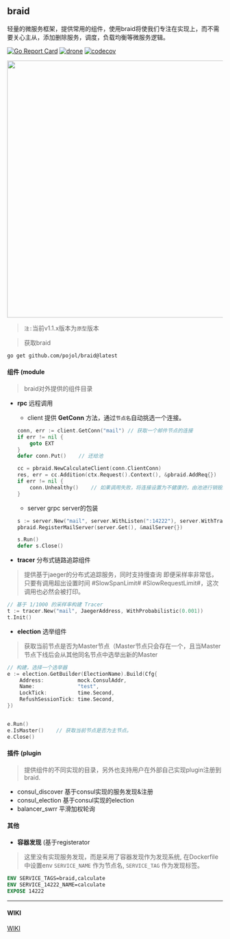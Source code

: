 ## braid
轻量的微服务框架，提供常用的组件，使用braid将使我们专注在实现上，而不需要关心主从，添加删除服务，调度，负载均衡等微服务逻辑。

[![Go Report Card](https://goreportcard.com/badge/github.com/pojol/braid)](https://goreportcard.com/report/github.com/pojol/braid)
[![drone](http://123.207.198.57:8001/api/badges/pojol/braid/status.svg?branch=develop)](dev)
[![codecov](https://codecov.io/gh/pojol/braid/branch/master/graph/badge.svg)](https://codecov.io/gh/pojol/braid)


<img src="https://i.postimg.cc/B6b6CMjM/image.png" width="600">

> `注:`当前v1.1.x版本为`原型`版本 

> 获取braid

```bash
go get github.com/pojol/braid@latest
```

#### 组件 (module
> braid对外提供的组件目录

* **rpc** 远程调用
    * client 提供 **GetConn** 方法，通过`节点名`自动挑选一个连接。
    
    ```go
    conn, err := client.GetConn("mail") // 获取一个邮件节点的连接
    if err != nil {
        goto EXT
    }
    defer conn.Put()    // 还给池

    cc = pbraid.NewCalculateClient(conn.ClientConn)
    res, err = cc.Addition(ctx.Request().Context(), &pbraid.AddReq{})
    if err != nil {
        conn.Unhealthy()    // 如果调用失败，将连接设置为不健康的，由池进行销毁。
    }
    ```

    * server grpc server的包装
    
    ```go
    s := server.New("mail", server.WithListen(":14222"), server.WithTracing())
    pbraid.RegisterMailServer(server.Get(), &mailServer{})

    s.Run()
    defer s.Close()
    ```
* **tracer** 分布式链路追踪组件
> 提供基于jaeger的分布式追踪服务，同时支持慢查询
> 即便采样率非常低，只要有调用超出设置时间 #SlowSpanLimit# #SlowRequestLimit#，这次调用也必然会被打印。

```go
// 基于 1/1000 的采样率构建 Tracer
t := tracer.New("mail", JaegerAddress, WithProbabilistic(0.001))
t.Init()
```
* **election** 选举组件
> 获取当前节点是否为Master节点（Master节点只会存在一个，且当Master节点下线后会从其他同名节点中选举出新的Master

```go
// 构建，选择一个选举器
e := election.GetBuilder(ElectionName).Build(Cfg{
    Address:           mock.ConsulAddr,
    Name:              "test",
    LockTick:          time.Second,
    RefushSessionTick: time.Second,
})


e.Run()
e.IsMaster()    // 获取当前节点是否为主节点。
e.Close()
```

#### 插件 (plugin
> 提供组件的不同实现的目录，另外也支持用户在外部自己实现plugin注册到braid.

* consul_discover 基于consul实现的服务发现&注册
* consul_election 基于consul实现的election
* balancer_swrr 平滑加权轮询


#### 其他

* **容器发现** (基于registerator
> 这里没有实现服务发现，而是采用了容器发现作为发现系统,
> 在Dockerfile中设置env `SERVICE_NAME` 作为节点名, `SERVICE_TAG` 作为发现标签。
```Dockerfile
ENV SERVICE_TAGS=braid,calculate
ENV SERVICE_14222_NAME=calculate
EXPOSE 14222
```


***

#### WIKI
[WIKI](https://github.com/pojol/braid/wiki "WIKI")